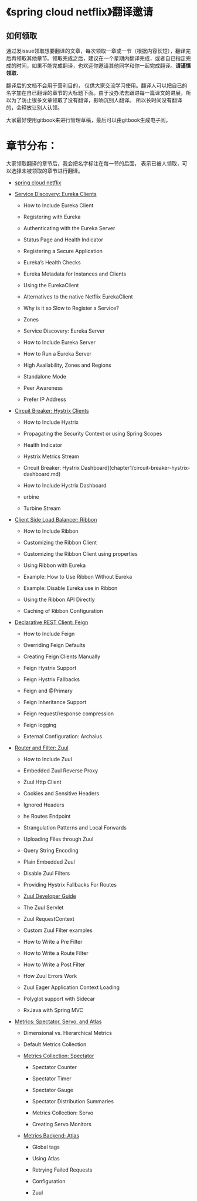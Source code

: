 # 《spring cloud netflix》翻译邀请

## 如何领取

通过发issue领取想要翻译的文章，每次领取一章或一节（根据内容长短），翻译完后再领取其他章节。领取完成之后，建议在一个星期内翻译完成，或者自已指定完成的时间，如果不能完成翻译，也欢迎你邀请其他同学和你一起完成翻译。**请谨慎领取.**

翻译后的文档不会用于营利目的， 仅供大家交流学习使用。翻译人可以把自已的名字加在自已翻译的章节的大标题下面。由于没办法去跟进每一篇译文的进展，所以为了防止很多文章领取了没有翻译，影响沉别人翻译。 所以长时间没有翻译的，会释放让别人认领。



大家最好使用gitbook来进行管理草稿，最后可以由gitbook生成电子阅。 

# 章节分布：
大家领取翻译的章节后，我会把名字标注在每一节的后面， 表示已被人领取，可以选择未被领取的章节进行翻译。

* [spring cloud netflix](chapter1.md)

* [Service Discovery: Eureka Clients](chapter1/service-discovery-eureka-clients.md)

  - How to Include Eureka Client

  - Registering with Eureka

  - Authenticating with the Eureka Server

  - Status Page and Health Indicator

  - Registering a Secure Application

  - Eureka’s Health Checks

  - Eureka Metadata for Instances and Clients

  - Using the EurekaClient

  - Alternatives to the native Netflix EurekaClient

  - Why is it so Slow to Register a Service?

  - Zones

  - Service Discovery: Eureka Server

  - How to Include Eureka Server

  - How to Run a Eureka Server

  - High Availability, Zones and Regions

  - Standalone Mode

  - Peer Awareness

  - Prefer IP Address

- [Circuit Breaker: Hystrix Clients](chapter1/circuit-breaker-hystrix-clients.md)

  - How to Include Hystrix

  - Propagating the Security Context or using Spring Scopes

  - Health Indicator

  - Hystrix Metrics Stream

  - Circuit Breaker: Hystrix Dashboard](chapter1/circuit-breaker-hystrix-dashboard.md)

  - How to Include Hystrix Dashboard

  - urbine

  - Turbine Stream

- [Client Side Load Balancer: Ribbon](chapter1/client-side-load-balancer-ribbon.md)

  - How to Include Ribbon

  - Customizing the Ribbon Client

  - Customizing the Ribbon Client using properties

  - Using Ribbon with Eureka

  - Example: How to Use Ribbon Without Eureka

  - Example: Disable Eureka use in Ribbon

  - Using the Ribbon API Directly

  - Caching of Ribbon Configuration

- [Declarative REST Client: Feign](chapter1/declarative-rest-client-feign.md)

  - How to Include Feign

  - Overriding Feign Defaults

  - Creating Feign Clients Manually

  - Feign Hystrix Support

  - Feign Hystrix Fallbacks

  - Feign and @Primary

  - Feign Inheritance Support

  - Feign request/response compression

  - Feign logging

  - External Configuration: Archaius

- [Router and Filter: Zuul](chapter1/router-and-filter-zuul.md)

  - How to Include Zuul

  - Embedded Zuul Reverse Proxy

  - Zuul Http Client

  - Cookies and Sensitive Headers

  - Ignored Headers

  - he Routes Endpoint

  - Strangulation Patterns and Local Forwards

  - Uploading Files through Zuul

  - Query String Encoding

  - Plain Embedded Zuul

  - Disable Zuul Filters

  - Providing Hystrix Fallbacks For Routes

  - [Zuul Developer Guide](chapter1/router-and-filter-zuul/zuul-developer-guide.md)

  - The Zuul Servlet

  - Zuul RequestContext

  - Custom Zuul Filter examples

  - How to Write a Pre Filter

  - How to Write a Route Filter

  - How to Write a Post Filter

  - How Zuul Errors Work

  - Zuul Eager Application Context Loading

  - Polyglot support with Sidecar

  - RxJava with Spring MVC

- [Metrics: Spectator, Servo, and Atlas](chapter1/metrics-spectator-servo-and-atlas.md)

  - Dimensional vs. Hierarchical Metrics

  - Default Metrics Collection

  - [Metrics Collection: Spectator](chapter1/metrics-spectator-servo-and-atlas/metrics-collection-spectator.md)

    - Spectator Counter

    - Spectator Timer

    - Spectator Gauge

    - Spectator Distribution Summaries

    - Metrics Collection: Servo

    - Creating Servo Monitors

   - [Metrics Backend: Atlas](chapter1/metrics-spectator-servo-and-atlas/metrics-backend-atlas.md)

      - Global tags

      - Using Atlas

      - Retrying Failed Requests

      - Configuration

      - Zuul






